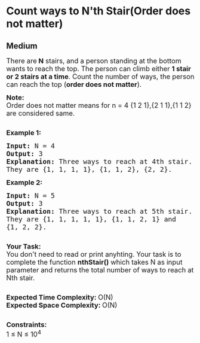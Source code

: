 # Count ways to N'th Stair(Order does not matter)
## Medium 
<div class="problem-statement">
                <p></p><p><span style="font-size:18px">There are<strong> N</strong> stairs, and a person standing at the bottom wants to reach the top. The person can climb either <strong>1 stair or 2 stairs at a time</strong>. Count the number of ways, the person can reach the top (<strong>order does not matter</strong>).</span></p>

<p><span style="font-size:18px"><strong>Note:</strong><br>
Order does not matter means for n = 4 {1 2 1},{2 1 1},{1 1 2} are considered same.</span><br>
&nbsp;</p>

<p><span style="font-size:18px"><strong>Example 1:</strong></span></p>

<pre><span style="font-size:18px"><strong>Input: </strong>N =<strong> </strong>4
<strong>Output: </strong>3
<strong>Explanation:</strong>&nbsp;Three ways to reach at 4th stair.
They are {1, 1, 1, 1}, {1, 1, 2}, {2, 2}.</span>
</pre>

<p><span style="font-size:18px"><strong>Example 2:</strong></span></p>

<pre><span style="font-size:18px"><strong>Input: </strong>N = 5
<strong>Output: </strong>3
<strong>Explanation: </strong>Three ways to reach at 5th stair.
They are {1, 1, 1, 1, 1}, {1, 1, 2, 1} and
{1, 2, 2}.</span>
</pre>

<p><br>
<span style="font-size:18px"><strong>Your Task:</strong><br>
You don't need to read or print anyhting. Your task is to complete the function&nbsp;<strong>nthStair()</strong>&nbsp;which takes N as input parameter and returns the total number of ways to reach at Nth stair.</span><br>
&nbsp;</p>

<p><span style="font-size:18px"><strong>Expected Time Complexity:&nbsp;</strong>O(N)<br>
<strong>Expected Space Complexity:&nbsp;</strong>O(N)</span><br>
&nbsp;</p>

<p><span style="font-size:18px"><strong>Constraints:</strong><br>
1 ≤ N ≤ 10<sup>4</sup></span></p>
 <p></p>
            </div>